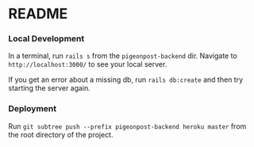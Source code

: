# README

### Local Development


In a terminal, run `rails s` from the `pigeonpost-backend` dir. Navigate to `http://localhost:3000/` to see your local server.

If you get an error about a missing db, run `rails db:create` and then try starting the server again.

### Deployment

Run `git subtree push --prefix pigeonpost-backend heroku master` from the root directory of the project.
